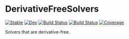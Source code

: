 # DerivativeFreeSolvers

[![Stable](https://img.shields.io/badge/docs-stable-blue.svg)](https://JuliaSmoothOptimizers.github.io/DerivativeFreeSolvers.jl/stable)
[![Dev](https://img.shields.io/badge/docs-dev-blue.svg)](https://JuliaSmoothOptimizers.github.io/DerivativeFreeSolvers.jl/dev)
[![Build Status](https://github.com/JuliaSmoothOptimizers/DerivativeFreeSolvers.jl/workflows/CI/badge.svg)](https://github.com/JuliaSmoothOptimizers/DerivativeFreeSolvers.jl/actions)
[![Build Status](https://api.cirrus-ci.com/github/JuliaSmoothOptimizers/DerivativeFreeSolvers.jl.svg)](https://cirrus-ci.com/github/JuliaSmoothOptimizers/DerivativeFreeSolvers.jl)
[![Coverage](https://codecov.io/gh/JuliaSmoothOptimizers/DerivativeFreeSolvers.jl/branch/master/graph/badge.svg)](https://codecov.io/gh/JuliaSmoothOptimizers/DerivativeFreeSolvers.jl)

Solvers that are derivative-free.
